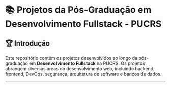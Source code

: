 # 📚 Projetos da Pós-Graduação em Desenvolvimento Fullstack - PUCRS

## 🏆 Introdução
Este repositório contém os projetos desenvolvidos ao longo da pós-graduação em **Desenvolvimento Fullstack** na PUCRS. Os projetos abrangem diversas áreas do desenvolvimento web, incluindo backend, frontend, DevOps, segurança, arquitetura de software e bancos de dados.

---